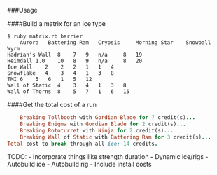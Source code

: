 ###Usage

####Build a matrix for an ice type
```
$ ruby matrix.rb barrier
    Aurora   Battering Ram   Crypsis     Morning Star    Snowball    Wyrm    
Hadrian's Wall  8    7   9   n/a     8   19  
Heimdall 1.0    10   8   9   n/a     8   20  
Ice Wall    2    2   2   1   1   4   
Snowflake   4    3   4   1   3   8   
TMI 6    5   6   1   5   12  
Wall of Static  4    3   4   1   3   8   
Wall of Thorns  8    5   7   1   6   15
```

####Get the total cost of a run
```ruby math.rb 
    Breaking Tollbooth with Gordian Blade for 7 credit(s)...
    Breaking Enigma with Gordian Blade for 2 credit(s)...
    Breaking Rototurret with Ninja for 2 credit(s)...
    Breaking Wall of Static with Battering Ram for 3 credit(s)...
Total cost to break through all ice: 14 credits. 
```

TODO: 
    - Incorporate things like strength duration
    - Dynamic ice/rigs
    - Autobuild ice
    - Autobuild rig
    - Include install costs 